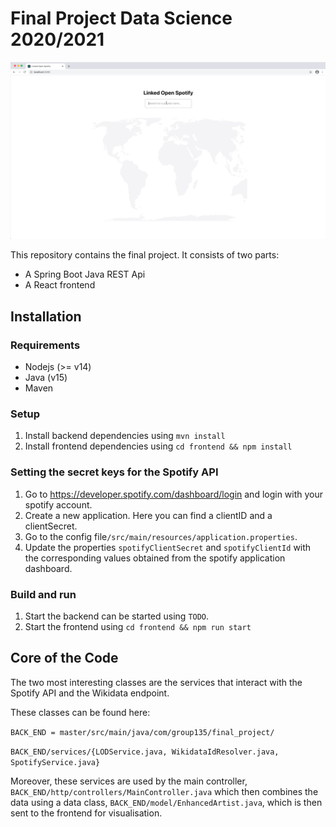 # Final Project Data Science 2020/2021

<a href="example.mov">
  <img src="poster_image_for_video.png" />
</a>

This repository contains the final project. It consists of two parts:
- A Spring Boot Java REST Api
- A React frontend

## Installation

### Requirements

- Nodejs (>= v14)
- Java (v15)
- Maven

### Setup

1. Install backend dependencies using `mvn install`
2. Install frontend dependencies using `cd frontend && npm install`

### Setting the secret keys for the Spotify API

1. Go to https://developer.spotify.com/dashboard/login and login with your spotify account.
2. Create a new application. Here you can find a clientID and a clientSecret.
3. Go to the config file`/src/main/resources/application.properties`.
4. Update the properties `spotifyClientSecret` and `spotifyClientId` with the corresponding values obtained from the spotify application dashboard.

### Build and run

1. Start the backend can be started using `TODO`.
2. Start the frontend using `cd frontend && npm run start`

## Core of the Code

The two most interesting classes are the services that interact with the Spotify API and the Wikidata endpoint. 

These classes can be found here:

`BACK_END = master/src/main/java/com/group135/final_project/`

`BACK_END/services/{LODService.java, WikidataIdResolver.java, SpotifyService.java}`

Moreover, these services are used by the main controller, `BACK_END/http/controllers/MainController.java` which then combines the data using a data class, `BACK_END/model/EnhancedArtist.java`, which is then sent to the frontend for visualisation.
